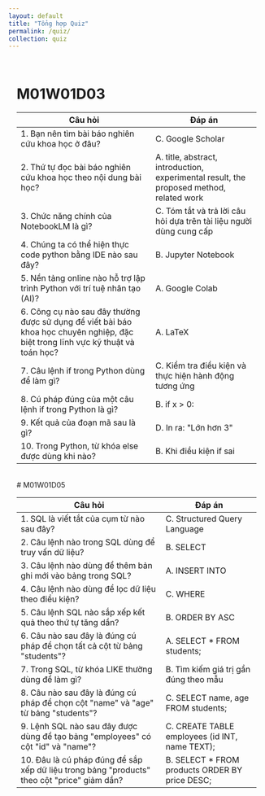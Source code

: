 ```yaml
---
layout: default
title: "Tổng hợp Quiz"
permalink: /quiz/
collection: quiz
---
```

<div style="max-width: 900px; margin: auto; padding: 1rem;">

# M01W01D03

| Câu hỏi | Đáp án |
|--------|--------|
| 1. Bạn nên tìm bài báo nghiên cứu khoa học ở đâu? | C. Google Scholar |
| 2. Thứ tự đọc bài báo nghiên cứu khoa học theo nội dung bài học? | A. title, abstract, introduction, experimental result, the proposed method, related work |
| 3. Chức năng chính của NotebookLM là gì? | C. Tóm tắt và trả lời câu hỏi dựa trên tài liệu người dùng cung cấp |
| 4. Chúng ta có thể hiện thực code python bằng IDE nào sau đây? | B. Jupyter Notebook |
| 5. Nền tảng online nào hỗ trợ lập trình Python với trí tuệ nhân tạo (AI)? | A. Google Colab |
| 6. Công cụ nào sau đây thường được sử dụng để viết bài báo khoa học chuyên nghiệp, đặc biệt trong lĩnh vực kỹ thuật và toán học? | A. LaTeX |
| 7. Câu lệnh if trong Python dùng để làm gì? | C. Kiểm tra điều kiện và thực hiện hành động tương ứng |
| 8. Cú pháp đúng của một câu lệnh if trong Python là gì? | B. if x > 0: |
| 9. Kết quả của đoạn mã sau là gì? | D. In ra: "Lớn hơn 3" |
| 10. Trong Python, từ khóa else được dùng khi nào? | B. Khi điều kiện if sai |

<br/>
# M01W01D05

| Câu hỏi | Đáp án |
|--------|--------|
| 1. SQL là viết tắt của cụm từ nào sau đây? | C. Structured Query Language |
| 2. Câu lệnh nào trong SQL dùng để truy vấn dữ liệu? | B. SELECT |
| 3. Câu lệnh nào dùng để thêm bản ghi mới vào bảng trong SQL? | A. INSERT INTO |
| 4. Câu lệnh nào dùng để lọc dữ liệu theo điều kiện? | C. WHERE |
| 5. Câu lệnh SQL nào sắp xếp kết quả theo thứ tự tăng dần? | B. ORDER BY ASC |
| 6. Câu nào sau đây là đúng cú pháp để chọn tất cả cột từ bảng "students"? | A. SELECT * FROM students; |
| 7. Trong SQL, từ khóa LIKE thường dùng để làm gì? | B. Tìm kiếm giá trị gần đúng theo mẫu |
| 8. Câu nào sau đây là đúng cú pháp để chọn cột "name" và "age" từ bảng "students"? | C. SELECT name, age FROM students; |
| 9. Lệnh SQL nào sau đây được dùng để tạo bảng "employees" có cột "id" và "name"? | C. CREATE TABLE employees (id INT, name TEXT); |
| 10. Đâu là cú pháp đúng để sắp xếp dữ liệu trong bảng "products" theo cột "price" giảm dần? | B. SELECT * FROM products ORDER BY price DESC; |

</div>
